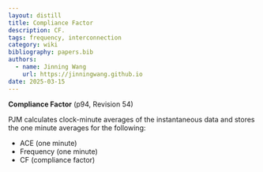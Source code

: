 ```yaml
---
layout: distill
title: Compliance Factor
description: CF.
tags: frequency, interconnection
category: wiki
bibliography: papers.bib
authors:
  - name: Jinning Wang
    url: https://jinningwang.github.io
date: 2025-03-15
---
```


**Compliance Factor** <d-cite key="pjm2024m12"></d-cite> (p94, Revision 54)

PJM calculates clock-minute averages of the instantaneous data and stores the one minute averages for the following:

- ACE (one minute)
- Frequency (one minute)
- CF (compliance factor)
